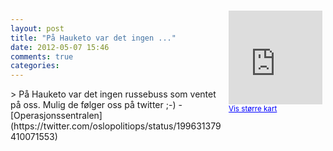 ```yaml
---
layout: post
title: "På Hauketo var det ingen ..."
date: 2012-05-07 15:46
comments: true
categories: 
---
```

<div style="float:right; margin:5px; position:relative;top:-130px;"><iframe width="150" height="150" frameborder="0" scrolling="no" marginheight="0" marginwidth="0" src="http://maps.google.com/maps?q=Hauketo%0A,+Oslo&hl=no&t=m&z=14&output=embed&iwloc=&"></iframe><br/><small><a href="http://maps.google.com/maps?q=Hauketo%0A,+Oslo&hl=no&t=m&z=14&source=embed&iwloc=A" style="color:#0000FF;text-align:left" target="_new">Vis st&oslash;rre kart</a></small></div>
> På Hauketo var det ingen russebuss som ventet på oss. Mulig de følger oss på twitter &#59;-) 
- [Operasjonssentralen](https://twitter.com/oslopolitiops/status/199631379410071553)
